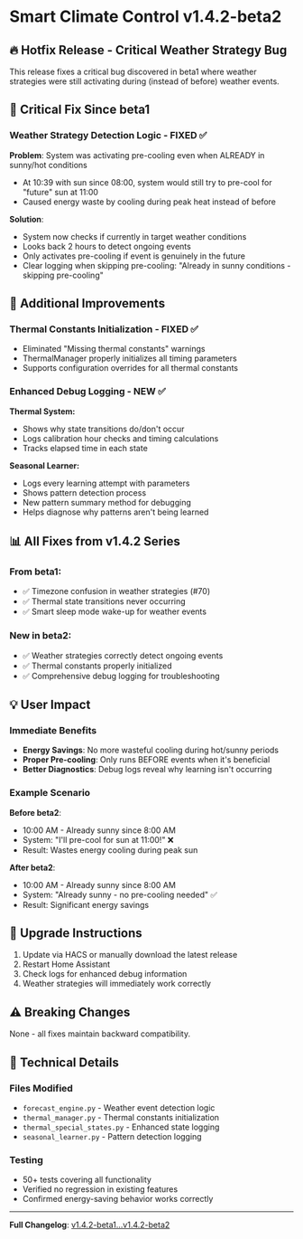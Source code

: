 # Smart Climate Control v1.4.2-beta2

## 🔥 Hotfix Release - Critical Weather Strategy Bug

This release fixes a critical bug discovered in beta1 where weather strategies were still activating during (instead of before) weather events.

## 🐛 Critical Fix Since beta1

### Weather Strategy Detection Logic - FIXED ✅
**Problem**: System was activating pre-cooling even when ALREADY in sunny/hot conditions
- At 10:39 with sun since 08:00, system would still try to pre-cool for "future" sun at 11:00
- Caused energy waste by cooling during peak heat instead of before

**Solution**: 
- System now checks if currently in target weather conditions
- Looks back 2 hours to detect ongoing events
- Only activates pre-cooling if event is genuinely in the future
- Clear logging when skipping pre-cooling: "Already in sunny conditions - skipping pre-cooling"

## 🔧 Additional Improvements

### Thermal Constants Initialization - FIXED ✅
- Eliminated "Missing thermal constants" warnings
- ThermalManager properly initializes all timing parameters
- Supports configuration overrides for all thermal constants

### Enhanced Debug Logging - NEW ✅
**Thermal System:**
- Shows why state transitions do/don't occur
- Logs calibration hour checks and timing calculations
- Tracks elapsed time in each state

**Seasonal Learner:**
- Logs every learning attempt with parameters
- Shows pattern detection process
- New pattern summary method for debugging
- Helps diagnose why patterns aren't being learned

## 📊 All Fixes from v1.4.2 Series

### From beta1:
- ✅ Timezone confusion in weather strategies (#70)
- ✅ Thermal state transitions never occurring
- ✅ Smart sleep mode wake-up for weather events

### New in beta2:
- ✅ Weather strategies correctly detect ongoing events
- ✅ Thermal constants properly initialized
- ✅ Comprehensive debug logging for troubleshooting

## 💡 User Impact

### Immediate Benefits
- **Energy Savings**: No more wasteful cooling during hot/sunny periods
- **Proper Pre-cooling**: Only runs BEFORE events when it's beneficial
- **Better Diagnostics**: Debug logs reveal why learning isn't occurring

### Example Scenario
**Before beta2**: 
- 10:00 AM - Already sunny since 8:00 AM
- System: "I'll pre-cool for sun at 11:00!" ❌
- Result: Wastes energy cooling during peak sun

**After beta2**:
- 10:00 AM - Already sunny since 8:00 AM  
- System: "Already sunny - no pre-cooling needed" ✅
- Result: Significant energy savings

## 🔄 Upgrade Instructions

1. Update via HACS or manually download the latest release
2. Restart Home Assistant
3. Check logs for enhanced debug information
4. Weather strategies will immediately work correctly

## ⚠️ Breaking Changes

None - all fixes maintain backward compatibility.

## 📝 Technical Details

### Files Modified
- `forecast_engine.py` - Weather event detection logic
- `thermal_manager.py` - Thermal constants initialization
- `thermal_special_states.py` - Enhanced state logging
- `seasonal_learner.py` - Pattern detection logging

### Testing
- 50+ tests covering all functionality
- Verified no regression in existing features
- Confirmed energy-saving behavior works correctly

---

**Full Changelog**: [v1.4.2-beta1...v1.4.2-beta2](https://github.com/VectorBarks/smart-climate/compare/v1.4.2-beta1...v1.4.2-beta2)